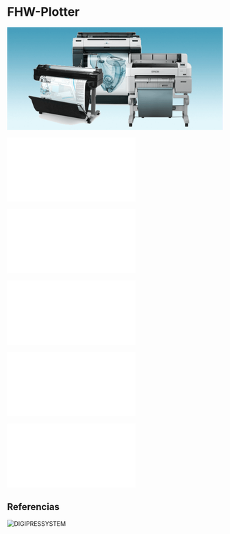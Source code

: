 # FHW-Plotter 

<div align="center">
  <img src="img/plotter.png" alt="si" />
</div>

![1.-Definición del períférico](definicion.md)

![2.-Características principales](caracteristicas.md)

![3.-Tipos](tipos.md)

![4.-Ejemplos comerciales](ejemplos.md)

![5.-Conclusiones](conclusiones.md)

## Referencias

![DIGIPRESSYSTEM](https://digipressystem.com/que-es-un-ploter-utilidades-tipos-diferencias/)
